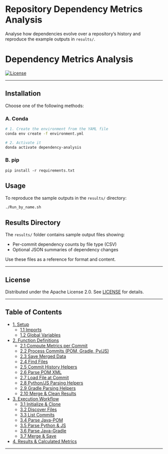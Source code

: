 # Repository Dependency Metrics Analysis

Analyse how dependencies evolve over a repository’s history and reproduce the example outputs in `results/`.

# Dependency Metrics Analysis

[![License](https://img.shields.io/badge/License-Apache%202.0-blue.svg)](LICENSE)


---

## Installation

Choose one of the following methods:

### A. Conda

```bash
# 1. Create the environment from the YAML file
conda env create -f environment.yml

# 2. Activate it
donda activate dependency-analysis
```

### B. pip

````
pip install -r requirements.txt
````

## Usage

To reproduce the sample outputs in the `results/` directory:

````bash
./Run_by_name.sh
````


## Results Directory

The `results/` folder contains sample output files showing:

* Per-commit dependency counts by file type (CSV)
* Optional JSON summaries of dependency changes

Use these files as a reference for format and content.

---

## License

Distributed under the Apache License 2.0. See [LICENSE](LICENSE) for details.



---

## Table of Contents

- [1. Setup](./Dependency_analysis_notebook.ipynb#1-setup)
  - [1.1 Imports](./Dependency_analysis_notebook.ipynb#11-imports)
  - [1.2 Global Variables](./Dependency_analysis_notebook.ipynb#12-global-variables)
- [2. Function Definitions](./Dependency_analysis_notebook.ipynb#2-function-definitions)
  - [2.1 Compute Metrics per Commit](./Dependency_analysis_notebook.ipynb#21-compute-metrics-per-commit)
  - [2.2 Process Commits (POM, Gradle, Py/JS)](./Dependency_analysis_notebook.ipynb#22-process-commits-pom-gradle-pyjs)
  - [2.3 Save Merged Data](./Dependency_analysis_notebook.ipynb#23-save-merged-data)
  - [2.4 Find Files](./Dependency_analysis_notebook.ipynb#24-find-files)
  - [2.5 Commit History Helpers](./Dependency_analysis_notebook.ipynb#25-commit-history-helpers)
  - [2.6 Parse POM XML](./Dependency_analysis_notebook.ipynb#26-parse-pom-xml)
  - [2.7 Load File at Commit](./Dependency_analysis_notebook.ipynb#27-load-file-at-commit)
  - [2.8 Python/JS Parsing Helpers](./Dependency_analysis_notebook.ipynb#28-pythonjs-parsing-helpers)
  - [2.9 Gradle Parsing Helpers](./Dependency_analysis_notebook.ipynb#29-gradle-parsing-helpers)
  - [2.10 Merge & Clean Results](./Dependency_analysis_notebook.ipynb#210-merge-clean-results)
- [3. Execution Workflow](./Dependency_analysis_notebook.ipynb#3-execution-workflow)
  - [3.1 Initialize & Clone](./Dependency_analysis_notebook.ipynb#31-initialize-clone)
  - [3.2 Discover Files](./Dependency_analysis_notebook.ipynb#32-discover-files)
  - [3.3 List Commits](./Dependency_analysis_notebook.ipynb#33-list-commits)
  - [3.4 Parse Java-POM](./Dependency_analysis_notebook.ipynb#34-parse-java-pom)
  - [3.5 Parse Python & JS](./Dependency_analysis_notebook.ipynb#35-parse-python-js)
  - [3.6 Parse Java-Gradle](./Dependency_analysis_notebook.ipynb#36-parse-java-gradle)
  - [3.7 Merge & Save](./Dependency_analysis_notebook.ipynb#37-merge-save)
- [4. Results & Calculated Metrics](./Dependency_analysis_notebook.ipynb#4-results-calculated-metrics)

---
